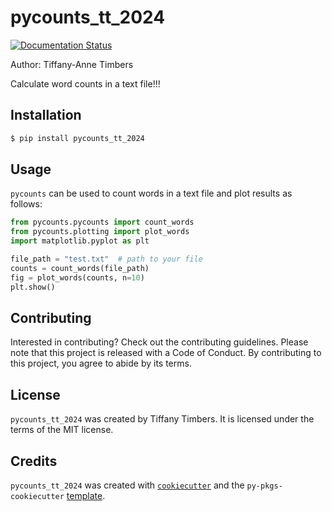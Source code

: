 # pycounts_tt_2024

[![Documentation Status](https://readthedocs.org/projects/pycounts-tt-2024/badge/?version=latest)](https://pycounts-tt-2024.readthedocs.io/en/latest/?badge=latest)

Author: Tiffany-Anne Timbers

Calculate word counts in a text file!!!

## Installation

```bash
$ pip install pycounts_tt_2024
```

## Usage

`pycounts` can be used to count words in a text file and plot results
as follows:

```python
from pycounts.pycounts import count_words
from pycounts.plotting import plot_words
import matplotlib.pyplot as plt

file_path = "test.txt"  # path to your file
counts = count_words(file_path)
fig = plot_words(counts, n=10)
plt.show()
```


## Contributing

Interested in contributing? Check out the contributing guidelines. Please note that this project is released with a Code of Conduct. By contributing to this project, you agree to abide by its terms.

## License

`pycounts_tt_2024` was created by Tiffany Timbers. It is licensed under the terms of the MIT license.

## Credits

`pycounts_tt_2024` was created with [`cookiecutter`](https://cookiecutter.readthedocs.io/en/latest/) and the `py-pkgs-cookiecutter` [template](https://github.com/py-pkgs/py-pkgs-cookiecutter).
